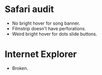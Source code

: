 # Safari audit

* No bright hover for song banner.
* Filmstrip doesn't have perforations.
* Weird bright hover for dots slide buttons.

# Internet Explorer

* Broken.